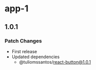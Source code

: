 # app-1

## 1.0.1

### Patch Changes

- First release
- Updated dependencies
  - @tuliomssantos/react-button@1.0.1
